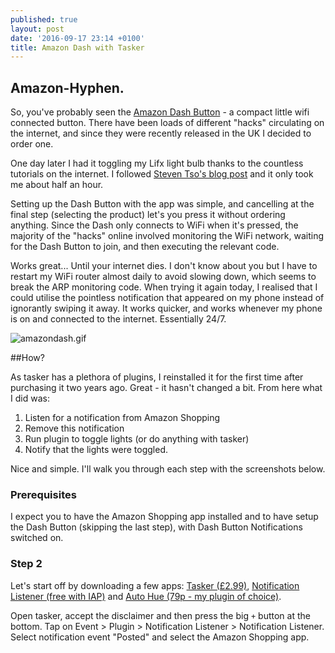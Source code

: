 ```yaml
---
published: true
layout: post
date: '2016-09-17 23:14 +0100'
title: Amazon Dash with Tasker
---
```

## Amazon-Hyphen. 

So, you've probably seen the [Amazon Dash Button][dash] - a compact little wifi connected button. There have been loads of different "hacks" circulating on the internet, and since they were recently released in the UK I decided to order one.

One day later I had it toggling my Lifx light bulb thanks to the countless tutorials on the internet. I followed [Steven Tso's blog post][tso] and it only took me about half an hour.

Setting up the Dash Button with the app was simple, and cancelling at the final step (selecting the product) let's you press it without ordering anything. Since the Dash only connects to WiFi when it's pressed, the majority of the "hacks" online involved monitoring the WiFi network, waiting for the Dash Button to join, and then executing the relevant code.

Works great... Until your internet dies. I don't know about you but I have to restart my WiFi router almost daily to avoid slowing down, which seems to break the ARP monitoring code. When trying it again today, I realised that I could utilise the pointless notification that appeared on my phone instead of ignorantly swiping it away. It works quicker, and works whenever my phone is on and connected to the internet. Essentially 24/7.

![amazondash.gif]({{site.baseurl}}/assets/amazondash.gif)

##How?

As tasker has a plethora of plugins, I reinstalled it for the first time after purchasing it two years ago. Great - it hasn't changed a bit. From here what I did was:
1. Listen for a notification from Amazon Shopping
2. Remove this notification
3. Run plugin to toggle lights (or do anything with tasker)
4. Notify that the lights were toggled.

Nice and simple. I'll walk you through each step with the screenshots below.

### Prerequisites

I expect you to have the Amazon Shopping app installed and to have setup the Dash Button (skipping the last step), with Dash Button Notifications switched on. 

### Step 2

Let's start off by downloading a few apps: [Tasker (£2.99)][tasker], [Notification Listener (free with IAP)][notilisten] and [Auto Hue (79p - my plugin of choice)][autohue]. 

Open tasker, accept the disclaimer and then press the big `+` button at the bottom. Tap on Event > Plugin > Notification Listener > Notification Listener. Select notification event "Posted" and select the Amazon Shopping app.

[dash]:	https://www.amazon.com/Dash-Buttons/b?ie=UTF8&node=10667898011
[tso]: http://steventso.com/amazon-dash-lifx/
[notilisten]: https://play.google.com/store/apps/details?id=com.balda.notificationlistener
[tasker]: https://play.google.com/store/apps/details?id=net.dinglisch.android.taskerm
[autohue]: https://play.google.com/store/apps/details?id=com.cuberob.autohue
